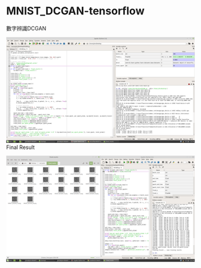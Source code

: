 # MNIST_DCGAN-tensorflow
數字辨識DCGAN

![alt text](https://github.com/snsd050331/MNIST_DCGAN-tensorflow/blob/master/DCGAN.png?raw=true)
Final Result

![alt text](https://github.com/snsd050331/MNIST_DCGAN-tensorflow/blob/master/Final_GAN.png?raw=true)
